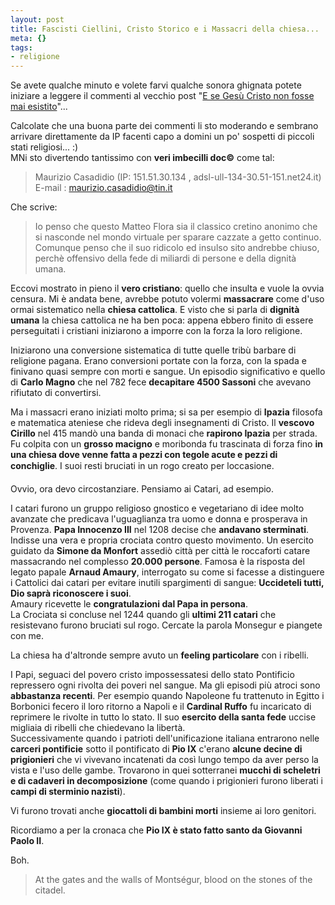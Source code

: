 ```yaml
--- 
layout: post
title: Fascisti Ciellini, Cristo Storico e i Massacri della chiesa...
meta: {}
tags: 
- religione
---
```

Se avete qualche minuto e volete farvi qualche sonora ghignata potete iniziare a leggere il commenti al vecchio post "[E se Gesù Cristo non fosse mai esistito][1]"...  
  
Calcolate che una buona parte dei commenti li sto moderando e sembrano arrivare direttamente da IP facenti capo a domini un po' sospetti di piccoli stati religiosi... :)  
MNi sto divertendo tantissimo con **veri imbecilli doc&copy;** come tal:  
  
> Maurizio Casadidio (IP: 151.51.30.134 , adsl-ull-134-30.51-151.net24.it)  
> E-mail : maurizio.casadidio@tin.it  
  
Che scrive:  
  
> Io penso che questo Matteo Flora sia il classico cretino anonimo che si nasconde nel mondo virtuale per sparare cazzate a getto continuo. Comunque penso che il suo ridicolo ed insulso sito andrebbe chiuso, perchè offensivo della fede di miliardi di persone e della dignità  umana.  
  
Eccovi mostrato in pieno il **vero cristiano**: quello che insulta e vuole la ovvia censura. Mi è andata bene, avrebbe potuto volermi **massacrare** come d'uso ormai sistematico nella **chiesa cattolica**.  E visto che si parla di **dignità umana** la chiesa cattolica ne ha ben poca: appena ebbero finito di essere perseguitati i cristiani iniziarono a imporre con la forza la loro religione.  
  
Iniziarono una conversione sistematica di tutte quelle tribù barbare di religione pagana. Erano conversioni portate con la forza, con la spada e finivano quasi sempre con morti e sangue. Un episodio significativo e quello di **Carlo Magno** che nel 782 fece **decapitare 4500 Sassoni** che avevano rifiutato di convertirsi.  
  
Ma i massacri erano iniziati molto prima; si sa per esempio di **Ipazia** filosofa e matematica ateniese che rideva degli insegnamenti di Cristo. Il **vescovo Cirillo** nel 415 mandò una banda di monaci che **rapirono Ipazia** per strada. Fu colpita con un **grosso macigno** e moribonda fu trascinata di forza fino **in una chiesa dove venne fatta a pezzi con tegole acute e pezzi di conchiglie**. I suoi resti bruciati in un rogo creato per loccasione.
  
Ovvio, ora devo circostanziare. Pensiamo ai Catari, ad esempio.  
  
I catari furono un gruppo religioso gnostico e vegetariano di idee molto avanzate che predicava l'uguaglianza tra uomo e donna e prosperava in Provenza. **Papa Innocenzo III** nel 1208 decise che **andavano sterminati**.  
Indisse una vera e propria crociata contro questo movimento. Un esercito guidato da **Simone da Monfort** assediò città  per città  le roccaforti catare massacrando nel complesso **20.000 persone**. Famosa è la risposta del legato papale **Arnaud Amaury**, interrogato su come si facesse a distinguere i Cattolici dai catari per evitare inutili spargimenti di sangue: **Uccideteli tutti, Dio saprà  riconoscere i suoi**.  
Amaury ricevette le **congratulazioni dal Papa in persona**.  
La Crociata si concluse nel 1244 quando gli **ultimi 211 catari** che resistevano furono bruciati sul rogo. Cercate la parola Monsegur e piangete con me.  
  
La chiesa ha d'altronde sempre avuto un **feeling particolare** con i ribelli.  
  
I Papi, seguaci del povero cristo impossessatesi dello stato Pontificio repressero ogni rivolta dei poveri nel sangue. Ma gli episodi più atroci sono **abbastanza recenti**. Per esempio quando Napoleone fu trattenuto in Egitto i Borbonici fecero il loro ritorno a Napoli e il **Cardinal Ruffo** fu incaricato di reprimere le rivolte in tutto lo stato. Il suo **esercito della santa fede** uccise migliaia di ribelli che chiedevano la libertà.  
Successivamente quando i patrioti dell'unificazione italiana entrarono nelle **carceri pontificie** sotto il pontificato di **Pio IX** c'erano **alcune decine di prigionieri** che vi vivevano incatenati da così lungo tempo da aver perso la vista e l'uso delle gambe. Trovarono in quei sotterranei **mucchi di scheletri e di cadaveri in decomposizione** (come quando i prigionieri furono liberati i **campi di sterminio nazisti**).  
  
Vi furono trovati anche **giocattoli di bambini morti** insieme ai loro genitori.  
  
Ricordiamo a per la cronaca che **Pio IX è stato fatto santo da Giovanni Paolo II**.  
  
Boh.  
  
> At the gates and the walls of Montségur, blood on the stones of the citadel.  
  

[1]: http://www.lastknight.com/2007/12/25/e-se-gesu-cristo-non-fosse-mai-esistito/ 
